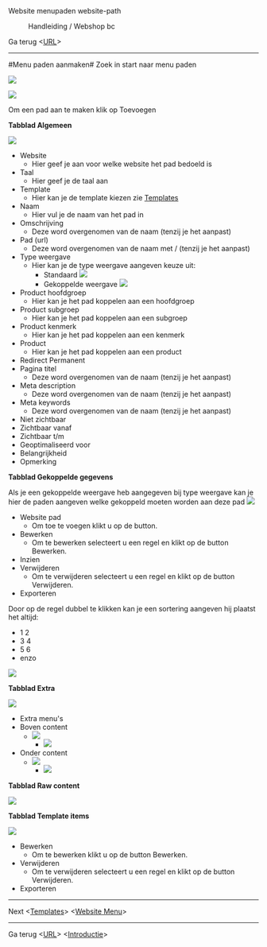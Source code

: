 <properties>
	<page>
		<title>Website menupaden</title>
		<description>Website menupaden</description>
		<context>website-path</context>
	</page>
	<menu>
		<position>Handleiding / Webshop</position>
		<title>Menu paden</title>
		<sort>bc</sort>
	</menu>
</properties>

Ga terug <[URL](http://hybridsaas.support/pages/handleiding/modules/P-Z/website/URL)> 

----------

#Menu paden aanmaken#
Zoek in start naar menu paden

![](images/start-website-paden.JPg)

![](images/menupaden.JPg)

Om een pad aan te maken klik op Toevoegen

**Tabblad Algemeen**

![](images/menupaden-algemeen.JPg)

- Website
	- Hier geef je aan voor welke website het pad bedoeld is
- Taal
	- Hier geef je de taal aan
- Template
	- Hier kan je de template kiezen zie [Templates](http://hybridsaas.support/pages/handleiding/modules/P-Z/website/content)
- Naam
	- Hier vul je de naam van het pad in
- Omschrijving
	- Deze word overgenomen van de naam (tenzij je het aanpast)
- Pad (url)
	- Deze word overgenomen van de naam met / (tenzij je het aanpast)
- Type weergave
	- Hier kan je de type weergave aangeven keuze uit:
		- Standaard
		![](images/menupad-standaard.jpg)
		- Gekoppelde weergave
		![](images/menupad-gekoppelde.JPg)
- Product hoofdgroep
	- Hier kan je het pad koppelen aan een hoofdgroep
- Product subgroep
	- Hier kan je het pad koppelen aan een subgroep
- Product kenmerk
	- Hier kan je het pad koppelen aan een kenmerk
- Product
	- Hier kan je het pad koppelen aan een product
- Redirect Permanent
- Pagina titel
	- Deze word overgenomen van de naam (tenzij je het aanpast)
- Meta description
	- Deze word overgenomen van de naam (tenzij je het aanpast)
- Meta keywords
	- Deze word overgenomen van de naam (tenzij je het aanpast)
- Niet zichtbaar
- Zichtbaar vanaf
- Zichtbaar t/m
- Geoptimaliseerd voor
- Belangrijkheid
- Opmerking

**Tabblad Gekoppelde gegevens**

Als je een gekoppelde weergave heb aangegeven bij type weergave kan je hier de paden aangeven welke gekoppeld moeten worden aan deze pad
![](images/menupaden-gekoppeldegegevens.JPg)

- Website pad
	- Om toe te voegen klikt u op de button.
- Bewerken
	- Om te bewerken selecteert u een regel en klikt op de button Bewerken.
- Inzien
- Verwijderen
	- Om te verwijderen selecteert u een regel en klikt op de button Verwijderen.
- Exporteren

Door op de regel dubbel te klikken kan je een sortering aangeven
hij plaatst het altijd:

- 1	2
- 3	4
- 5 6
- enzo

![](images/gekoppelde-weergave-sortering.JPG)

**Tabblad Extra**

![](images/menupaden-extra.JPG)

- Extra menu's
- Boven content
	- ![](images/boven-content.JPg)
		- ![](images/boven-content-website.JPg)
- Onder content
	- ![](images/onder-content.JPG)
		- ![](images/onder-content-website.JPg)

**Tabblad Raw content**

![](images/menupaden-rawcontent.JPG)

**Tabblad Template items**

![](images/menupaden-template.JPG)

- Bewerken
	- Om te bewerken klikt u op de button Bewerken.
- Verwijderen
	- Om te verwijderen selecteert u een regel en klikt op de button Verwijderen.
- Exporteren

----------

Next
<[Templates](http://hybridsaas.support/pages/handleiding/modules/P-Z/website/content)>
<[Website Menu](http://hybridsaas.support/pages/handleiding/modules/P-Z/website/Website-menu)>

----------

Ga terug
<[URL](http://hybridsaas.support/pages/handleiding/modules/P-Z/website/URL)>
<[Introductie](http://hybridsaas.support/pages/handleiding/modules/P-Z/website/Introductie)>